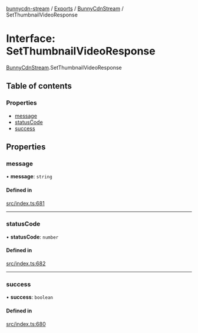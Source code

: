 [bunnycdn-stream](../README.md) / [Exports](../modules.md) / [BunnyCdnStream](../modules/BunnyCdnStream.md) / SetThumbnailVideoResponse

# Interface: SetThumbnailVideoResponse

[BunnyCdnStream](../modules/BunnyCdnStream.md).SetThumbnailVideoResponse

## Table of contents

### Properties

- [message](BunnyCdnStream.SetThumbnailVideoResponse.md#message)
- [statusCode](BunnyCdnStream.SetThumbnailVideoResponse.md#statuscode)
- [success](BunnyCdnStream.SetThumbnailVideoResponse.md#success)

## Properties

### message

• **message**: `string`

#### Defined in

[src/index.ts:681](https://github.com/dan-online/bunnycdn-stream/blob/43fdbc3/src/index.ts#L681)

___

### statusCode

• **statusCode**: `number`

#### Defined in

[src/index.ts:682](https://github.com/dan-online/bunnycdn-stream/blob/43fdbc3/src/index.ts#L682)

___

### success

• **success**: `boolean`

#### Defined in

[src/index.ts:680](https://github.com/dan-online/bunnycdn-stream/blob/43fdbc3/src/index.ts#L680)
